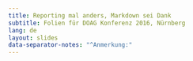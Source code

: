 ```yaml
---
title: Reporting mal anders, Markdown sei Dank
subtitle: Folien für DOAG Konferenz 2016, Nürnberg
lang: de
layout: slides
data-separator-notes: "^Anmerkung:"
---
```

<script>
window.to_png = function(){
  var images = document.getElementsByTagName('img');
  for (var i = 0; i < images.length; i++) {
    var image = images.item(i);
    var source = image.getAttribute('src');
    if (source.indexOf(".png.svg") !== -1) {
      image.setAttribute('src', source.replace(".png.svg",".svg.png"));
    }
  }
}
window.to_svg = function(){
  var images = document.getElementsByTagName('img');
  for (var i = 0; i < images.length; i++) {
    var image = images.item(i);
    var source = image.getAttribute('src');
    if (source.indexOf(".svg.png") !== -1) {
      image.setAttribute('src', source.replace(".svg.png",".png.svg"));
    }
  }
}
</script>
